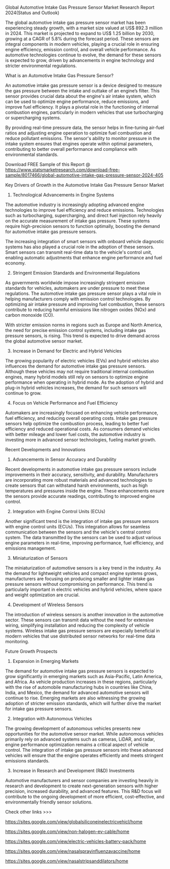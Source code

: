 Global Automotive Intake Gas Pressure Sensor Market Research Report 2024(Status and Outlook)

The global automotive intake gas pressure sensor market has been experiencing steady growth, with a market size valued at US$ 892.3 million in 2024. This market is projected to expand to US$ 1.25 billion by 2030, growing at a CAGR of 5.8% during the forecast period. These sensors are integral components in modern vehicles, playing a crucial role in ensuring engine efficiency, emission control, and overall vehicle performance. As automotive technologies continue to evolve, the demand for these sensors is expected to grow, driven by advancements in engine technology and stricter environmental regulations.

What is an Automotive Intake Gas Pressure Sensor?

An automotive intake gas pressure sensor is a device designed to measure the gas pressure between the intake and outtake of an engine’s filter. This sensor provides crucial data about the engine's air intake system, which can be used to optimize engine performance, reduce emissions, and improve fuel efficiency. It plays a pivotal role in the functioning of internal combustion engines, particularly in modern vehicles that use turbocharging or supercharging systems.

By providing real-time pressure data, the sensor helps in fine-tuning air-fuel ratios and adjusting engine operation to optimize fuel combustion and reduce pollutant emissions. The sensor's ability to monitor pressure in the intake system ensures that engines operate within optimal parameters, contributing to better overall performance and compliance with environmental standards.

Download FREE Sample of this Report @ https://www.statsmarketresearch.com/download-free-sample/8017466/global-automotive-intake-gas-pressure-sensor-2024-405

Key Drivers of Growth in the Automotive Intake Gas Pressure Sensor Market

1. Technological Advancements in Engine Systems

The automotive industry is increasingly adopting advanced engine technologies to improve fuel efficiency and reduce emissions. Technologies such as turbocharging, supercharging, and direct fuel injection rely heavily on the accurate measurement of intake gas pressure. These systems require high-precision sensors to function optimally, boosting the demand for automotive intake gas pressure sensors.

The increasing integration of smart sensors with onboard vehicle diagnostic systems has also played a crucial role in the adoption of these sensors. Smart sensors can transmit real-time data to the vehicle's control unit, enabling automatic adjustments that enhance engine performance and fuel economy.

2. Stringent Emission Standards and Environmental Regulations

As governments worldwide impose increasingly stringent emission standards for vehicles, automakers are under pressure to meet these regulations. The automotive intake gas pressure sensor plays a vital role in helping manufacturers comply with emission control technologies. By optimizing air intake pressure and improving fuel combustion, these sensors contribute to reducing harmful emissions like nitrogen oxides (NOx) and carbon monoxide (CO).

With stricter emission norms in regions such as Europe and North America, the need for precise emission control systems, including intake gas pressure sensors, is rising. This trend is expected to drive demand across the global automotive sensor market.

3. Increase in Demand for Electric and Hybrid Vehicles

The growing popularity of electric vehicles (EVs) and hybrid vehicles also influences the demand for automotive intake gas pressure sensors. Although these vehicles may not require traditional internal combustion engines, many hybrid models still rely on sensors to optimize engine performance when operating in hybrid mode. As the adoption of hybrid and plug-in hybrid vehicles increases, the demand for such sensors will continue to grow.

4. Focus on Vehicle Performance and Fuel Efficiency

Automakers are increasingly focused on enhancing vehicle performance, fuel efficiency, and reducing overall operating costs. Intake gas pressure sensors help optimize the combustion process, leading to better fuel efficiency and reduced operational costs. As consumers demand vehicles with better mileage and lower fuel costs, the automotive industry is investing more in advanced sensor technologies, fueling market growth.

Recent Developments and Innovations

1. Advancements in Sensor Accuracy and Durability

Recent developments in automotive intake gas pressure sensors include improvements in their accuracy, sensitivity, and durability. Manufacturers are incorporating more robust materials and advanced technologies to create sensors that can withstand harsh environments, such as high temperatures and pressures inside the engine. These enhancements ensure the sensors provide accurate readings, contributing to improved engine control.

2. Integration with Engine Control Units (ECUs)

Another significant trend is the integration of intake gas pressure sensors with engine control units (ECUs). This integration allows for seamless communication between the sensors and the vehicle's central control system. The data transmitted by the sensors can be used to adjust various engine parameters in real-time, improving performance, fuel efficiency, and emissions management.

3. Miniaturization of Sensors

The miniaturization of automotive sensors is a key trend in the industry. As the demand for lightweight vehicles and compact engine systems grows, manufacturers are focusing on producing smaller and lighter intake gas pressure sensors without compromising on performance. This trend is particularly important in electric vehicles and hybrid vehicles, where space and weight optimization are crucial.

4. Development of Wireless Sensors

The introduction of wireless sensors is another innovation in the automotive sector. These sensors can transmit data without the need for extensive wiring, simplifying installation and reducing the complexity of vehicle systems. Wireless intake gas pressure sensors are especially beneficial in modern vehicles that use distributed sensor networks for real-time data monitoring.

Future Growth Prospects

1. Expansion in Emerging Markets

The demand for automotive intake gas pressure sensors is expected to grow significantly in emerging markets such as Asia-Pacific, Latin America, and Africa. As vehicle production increases in these regions, particularly with the rise of automobile manufacturing hubs in countries like China, India, and Mexico, the demand for advanced automotive sensors will continue to rise. Emerging markets are also witnessing the growing adoption of stricter emission standards, which will further drive the market for intake gas pressure sensors.

2. Integration with Autonomous Vehicles

The growing development of autonomous vehicles presents new opportunities for the automotive sensor market. While autonomous vehicles primarily rely on advanced systems such as cameras, LiDAR, and radar, engine performance optimization remains a critical aspect of vehicle control. The integration of intake gas pressure sensors into these advanced vehicles will ensure that the engine operates efficiently and meets stringent emissions standards.

3. Increase in Research and Development (R&D) Investments

Automotive manufacturers and sensor companies are investing heavily in research and development to create next-generation sensors with higher precision, increased durability, and advanced features. This R&D focus will contribute to the ongoing development of more efficient, cost-effective, and environmentally friendly sensor solutions.


Check other links >>>

https://sites.google.com/view/globalsiliconeinelectricvehicl/home

https://sites.google.com/view/non-halogen-ev-cable/home

https://sites.google.com/view/electric-vehicles-battery-pack/home

https://sites.google.com/view/nasalsprayinfluenzavaccine/home

https://sites.google.com/view/nasalstripsanddilators/home
